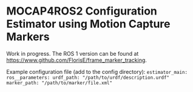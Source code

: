 # MOCAP4ROS2 Configuration Estimator using Motion Capture Markers

Work in progress. The ROS 1 version can be found at https://www.github.com/FlorisE/frame_marker_tracking.

Example configuration file (add to the config directory):
`estimator_main:
  ros__parameters:
    urdf_path: "/path/to/urdf/description.urdf"
    marker_path: "/path/to/marker/file.xml"`

